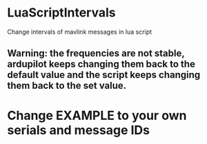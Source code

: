 # LuaScriptIntervals
Change intervals of mavlink messages in lua script

## Warning: the frequencies are not stable, ardupilot keeps changing them back to the default value and the script keeps changing them back to the set value.

# Change EXAMPLE to your own serials and message IDs
